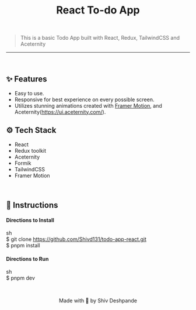 <h1 align="center">React To-do App</h1>

<br/>

> This is a basic Todo App built with React, Redux, TailwindCSS and Aceternity

---

<br/>

## ✨ Features

- Easy to use.
- Responsive for best experience on every possible screen.
- Utilizes stunning animations created with [Framer Motion](https://www.framer.com/motion/), and Aceternity(https://ui.aceternity.com/).


## ⚙ Tech Stack

- React
- Redux toolkit
- Aceternity
- Formik
- TailwindCSS
- Framer Motion

<br/>

## 📜 Instructions

#### Directions to Install

sh
<br/>
$ git clone https://github.com/Shivd131/todo-app-react.git
<br/>
$ pnpm install


#### Directions to Run

sh
<br/>
$ pnpm dev



<br/>


	



<p align="center">
	Made with 💖 by Shiv Deshpande 
</p>

